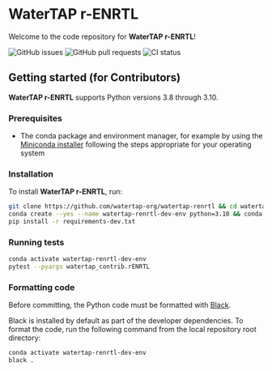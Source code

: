# WaterTAP r-ENRTL

Welcome to the code repository for **WaterTAP r-ENRTL**!

![GitHub issues](https://img.shields.io/github/issues/watertap-org/watertap-renrtl)
![GitHub pull requests](https://img.shields.io/github/issues-pr/watertap-org/watertap-renrtl)
![CI status](https://img.shields.io/github/workflow/status/watertap-org/watertap-renrtl/Checks)

## Getting started (for Contributors)

**WaterTAP r-ENRTL** supports Python versions 3.8 through 3.10.

### Prerequisites

- The conda package and environment manager, for example by using the [Miniconda installer](https://docs.conda.io/en/latest/miniconda.html#miniconda) following the steps appropriate for your operating system

### Installation

To install **WaterTAP r-ENRTL**, run:

```sh
git clone https://github.com/watertap-org/watertap-renrtl && cd watertap-renrtl
conda create --yes --name watertap-renrtl-dev-env python=3.10 && conda activate watertap-renrtl-dev-env
pip install -r requirements-dev.txt
```

### Running tests

```sh
conda activate watertap-renrtl-dev-env
pytest --pyargs watertap_contrib.rENRTL
```

### Formatting code

Before committing, the Python code must be formatted with [Black](https://black.readthedocs.io).

Black is installed by default as part of the developer dependencies. To format the code, run the following command from the local repository root directory:

```sh
conda activate watertap-renrtl-dev-env
black .
```
